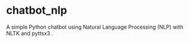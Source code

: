 # chatbot_nlp
A simple Python chatbot using Natural Language Processing (NLP) with NLTK and pyttsx3 .
